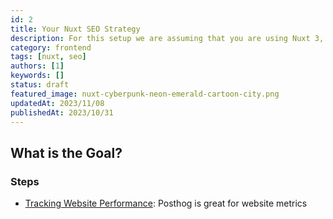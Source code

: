```yaml
---
id: 2
title: Your Nuxt SEO Strategy
description: For this setup we are assuming that you are using Nuxt 3, Typescript and supabase-js.
category: frontend
tags: [nuxt, seo]
authors: [1]
keywords: []
status: draft
featured_image: nuxt-cyberpunk-neon-emerald-cartoon-city.png
updatedAt: 2023/11/08
publishedAt: 2023/10/31
---
```


## What is the Goal?

### Steps

- [Tracking Website Performance](): Posthog is great for website metrics
